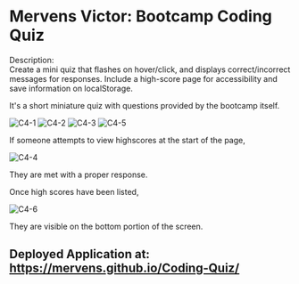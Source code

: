 # Mervens Victor: Bootcamp Coding Quiz

Description:  
Create a mini quiz that flashes on hover/click, and displays correct/incorrect messages for responses.
Include a high-score page for accessibility and save information on localStorage.

It's a short miniature quiz with questions provided by the bootcamp itself.

![C4-1](https://user-images.githubusercontent.com/82620500/119344925-42e63000-bc66-11eb-83c2-60656008f89e.png)
![C4-2](https://user-images.githubusercontent.com/82620500/119344930-44175d00-bc66-11eb-8a73-44d5ec214d7e.png)
![C4-3](https://user-images.githubusercontent.com/82620500/119344935-44aff380-bc66-11eb-8bb5-f59acb041dd9.png)
![C4-5](https://user-images.githubusercontent.com/82620500/119345006-57c2c380-bc66-11eb-88d8-ca62ade8b35d.png)

If someone attempts to view highscores at the start of the page,

![C4-4](https://user-images.githubusercontent.com/82620500/119344942-45488a00-bc66-11eb-8531-abc6708bc4d0.png)

They are met with a proper response.

Once high scores have been listed,  

![C4-6](https://user-images.githubusercontent.com/82620500/119345484-f2230700-bc66-11eb-9d8a-1cdb0adebd70.png)

They are visible on the bottom portion of the screen.

## Deployed Application at: https://mervens.github.io/Coding-Quiz/
